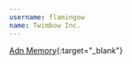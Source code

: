 ```yaml
---
username: flamingow
name: Twimbow Inc.
---
```


[Adn Memory](http://adnmemory.flamingow.com){:target="_blank"}
